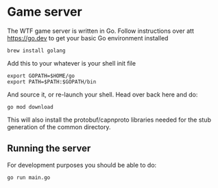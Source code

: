 # Game server

The WTF game server is written in Go. Follow instructions over att https://go.dev to get your basic Go environment
installed

    brew install golang

Add this to your whatever is your shell init file

    export GOPATH=$HOME/go
    export PATH=$PATH:$GOPATH/bin

And source it, or re-launch your shell. Head over back here and do:

    go mod download

This will also install the protobuf/capnproto libraries needed for the stub generation of the common directory.

## Running the server
For development purposes you should be able to do:

    go run main.go

